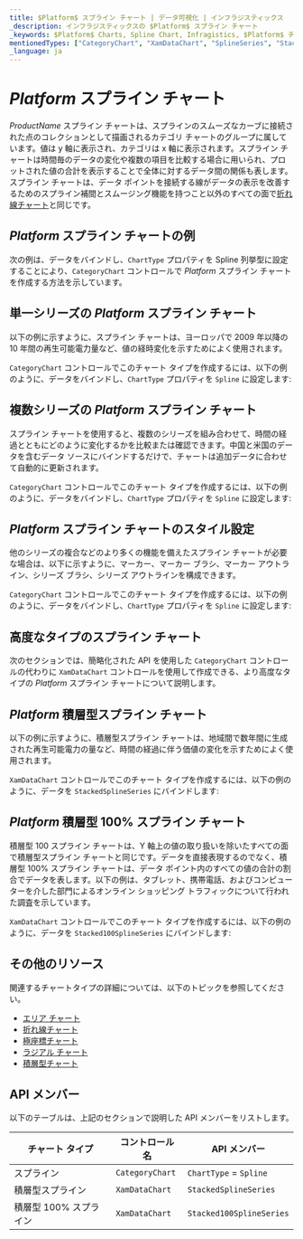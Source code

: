 ```yaml
---
title: $Platform$ スプライン チャート | データ可視化 | インフラジスティックス
_description: インフラジスティックスの $Platform$ スプライン チャート
_keywords: $Platform$ Charts, Spline Chart, Infragistics, $Platform$ チャート, スプライン チャート, インフラジスティックス
mentionedTypes: ["CategoryChart", "XamDataChart", "SplineSeries", "StackedSplineSeries", "Stacked100SplineSeries"]
_language: ja
---
```

# $Platform$ スプライン チャート

$ProductName$ スプライン チャートは、スプラインのスムーズなカーブに接続された点のコレクションとして描画されるカテゴリ チャートのグループに属しています。値は y 軸に表示され、カテゴリは x 軸に表示されます。スプライン チャートは時間毎のデータの変化や複数の項目を比較する場合に用いられ、プロットされた値の合計を表示することで全体に対するデータ間の関係も表します。スプライン チャートは、データ ポイントを接続する線がデータの表示を改善するためのスプライン補間とスムージング機能を持つこと以外のすべての面で[折れ線チャート](line-chart.md)と同じです。

## $Platform$ スプライン チャートの例

次の例は、データをバインドし、`ChartType` プロパティを Spline 列挙型に設定することにより、`CategoryChart` コントロールで $Platform$ スプライン チャートを作成する方法を示しています。

<code-view style="height: 600px"
           data-demos-base-url="{environment:dvDemosBaseUrl}"
           iframe-src="{environment:dvDemosBaseUrl}/charts/category-chart-spline-multiple-sources"
           github-src="charts/category-chart/spline-multiple-sources"
           alt="$Platform$ 複数ソースのスプライン チャート" >
</code-view>

<div class="divider--half"></div>

## 単一シリーズの $Platform$ スプライン チャート

以下の例に示すように、スプライン チャートは、ヨーロッパで 2009 年以降の 10 年間の再生可能電力量など、値の経時変化を示すためによく使用されます。

`CategoryChart` コントロールでこのチャート タイプを作成するには、以下の例のように、データをバインドし、`ChartType` プロパティを `Spline` に設定します:

<code-view style="height: 600px"
           data-demos-base-url="{environment:dvDemosBaseUrl}"
           iframe-src="{environment:dvDemosBaseUrl}/charts/category-chart-spline-single-source"
           github-src="charts/category-chart/spline-single-source"
           alt="単一シリーズの $Platform$ スプライン チャート" >
</code-view>

<div class="divider--half"></div>

## 複数シリーズの $Platform$ スプライン チャート

スプライン チャートを使用すると、複数のシリーズを組み合わせて、時間の経過とともにどのように変化するかを比較または確認できます。中国と米国のデータを含むデータ ソースにバインドするだけで、チャートは追加データに合わせて自動的に更新されます。

`CategoryChart` コントロールでこのチャート タイプを作成するには、以下の例のように、データをバインドし、`ChartType` プロパティを `Spline` に設定します:

<code-view style="height: 600px"
           data-demos-base-url="{environment:dvDemosBaseUrl}"
           iframe-src="{environment:dvDemosBaseUrl}/charts/category-chart-spline-multiple-sources"
           github-src="charts/category-chart/spline-multiple-sources"
           alt="複数シリーズの $Platform$ スプライン チャート" >
</code-view>

<div class="divider--half"></div>

## $Platform$ スプライン チャートのスタイル設定

他のシリーズの複合などのより多くの機能を備えたスプライン チャートが必要な場合は、以下に示すように、マーカー、マーカー ブラシ、マーカー アウトライン、シリーズ ブラシ、シリーズ アウトラインを構成できます。

`CategoryChart` コントロールでこのチャート タイプを作成するには、以下の例のように、データをバインドし、`ChartType` プロパティを `Spline` に設定します:

<code-view style="height: 600px"
           data-demos-base-url="{environment:dvDemosBaseUrl}"
           iframe-src="{environment:dvDemosBaseUrl}/charts/category-chart-spline-styling"
           github-src="charts/category-chart/spline-styling"
           alt="$Platform$ スプライン チャートのスタイル設定" >
</code-view>

<div class="divider--half"></div>

## 高度なタイプのスプライン チャート

次のセクションでは、簡略化された API を使用した `CategoryChart` コントロールの代わりに `XamDataChart` コントロールを使用して作成できる、より高度なタイプの $Platform$ スプライン チャートについて説明します。

## $Platform$ 積層型スプライン チャート

以下の例に示すように、積層型スプライン チャートは、地域間で数年間に生成された再生可能電力の量など、時間の経過に伴う価値の変化を示すためによく使用されます。

`XamDataChart` コントロールでこのチャート タイプを作成するには、以下の例のように、データを `StackedSplineSeries` にバインドします:

<code-view style="height: 600px"
           data-demos-base-url="{environment:dvDemosBaseUrl}"
           iframe-src="{environment:dvDemosBaseUrl}/charts/data-chart-stacked-spline-chart"
           github-src="charts/data-chart/stacked-spline-chart"
           alt="$Platform$ 積層型スプライン チャート" >
</code-view>

<div class="divider--half"></div>

## $Platform$ 積層型 100% スプライン チャート

積層型 100 スプライン チャートは、Y 軸上の値の取り扱いを除いたすべての面で積層型スプライン チャートと同じです。データを直接表現するのでなく、積層型 100% スプライン チャートは、データ ポイント内のすべての値の合計の割合でデータを表します。以下の例は、タブレット、携帯電話、およびコンピューターを介した部門によるオンライン ショッピング トラフィックについて行われた調査を示しています。

`XamDataChart` コントロールでこのチャート タイプを作成するには、以下の例のように、データを `Stacked100SplineSeries` にバインドします:

<code-view style="height: 600px"
           data-demos-base-url="{environment:dvDemosBaseUrl}"
           iframe-src="{environment:dvDemosBaseUrl}/charts/data-chart-stacked-100-spline-chart"
           github-src="charts/data-chart/stacked-100-spline-chart"
           alt="$Platform$ 積層型 100 スプライン チャート" >
</code-view>

<div class="divider--half"></div>

## その他のリソース

関連するチャートタイプの詳細については、以下のトピックを参照してください。

- [エリア チャート](area-chart.md)
- [折れ線チャート](spline-chart.md)
- [極座標チャート](polar-chart.md)
- [ラジアル チャート](radial-chart.md)
- [積層型チャート](stacked-chart.md)

## API メンバー

以下のテーブルは、上記のセクションで説明した API メンバーをリストします。

チャート タイプ          | コントロール名       | API メンバー
--------------------|--------------------|--------------------------
スプライン              | `CategoryChart` | `ChartType` = `Spline`
積層型スプライン      | `XamDataChart`     | `StackedSplineSeries`
積層型 100% スプライン | `XamDataChart`     | `Stacked100SplineSeries`
